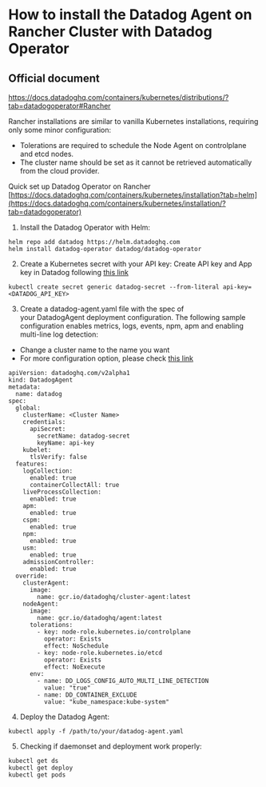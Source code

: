 # How to install the Datadog Agent on Rancher Cluster with Datadog Operator

Official document
--------
https://docs.datadoghq.com/containers/kubernetes/distributions/?tab=datadogoperator#Rancher

Rancher installations are similar to vanilla Kubernetes installations, requiring only some minor configuration:
- Tolerations are required to schedule the Node Agent on controlplane and etcd nodes.
- The cluster name should be set as it cannot be retrieved automatically from the cloud provider.

Quick set up Datadog Operator on Rancher
[https://docs.datadoghq.com/containers/kubernetes/installation?tab=helm](https://docs.datadoghq.com/containers/kubernetes/installation/?tab=datadogoperator)

1. Install the Datadog Operator with Helm:
```
helm repo add datadog https://helm.datadoghq.com
helm install datadog-operator datadog/datadog-operator
```

2. Create a Kubernetes secret with your API key:
Create API key and App key in Datadog following [this link](https://docs.datadoghq.com/account_management/api-app-keys)
```
kubectl create secret generic datadog-secret --from-literal api-key=<DATADOG_API_KEY>
```

3. Create a datadog-agent.yaml file with the spec of your DatadogAgent deployment configuration. The following sample configuration enables metrics, logs, events, npm, apm and enabling multi-line log detection:
- Change a cluster name to the name you want
- For more configuration option, please check [this link](https://github.com/DataDog/datadog-operator/blob/main/docs/configuration.v2alpha1.md)
```
apiVersion: datadoghq.com/v2alpha1
kind: DatadogAgent
metadata:
  name: datadog
spec:
  global:
    clusterName: <Cluster Name>
    credentials:
      apiSecret:
        secretName: datadog-secret
        keyName: api-key
    kubelet:
      tlsVerify: false
  features:
    logCollection:
      enabled: true
      containerCollectAll: true
    liveProcessCollection:
      enabled: true
    apm:
      enabled: true
    cspm:
      enabled: true
    npm:
      enabled: true
    usm:
      enabled: true
    admissionController:
      enabled: true
  override:
    clusterAgent:
      image:
        name: gcr.io/datadoghq/cluster-agent:latest
    nodeAgent:
      image:
        name: gcr.io/datadoghq/agent:latest
      tolerations:
        - key: node-role.kubernetes.io/controlplane
          operator: Exists
          effect: NoSchedule
        - key: node-role.kubernetes.io/etcd
          operator: Exists
          effect: NoExecute
      env:
        - name: DD_LOGS_CONFIG_AUTO_MULTI_LINE_DETECTION
          value: "true"
        - name: DD_CONTAINER_EXCLUDE
          value: "kube_namespace:kube-system"
```


4. Deploy the Datadog Agent:
```
kubectl apply -f /path/to/your/datadog-agent.yaml
```

5. Checking if daemonset and deployment work properly:
```
kubectl get ds
kubectl get deploy
kubectl get pods
```

